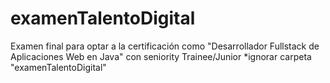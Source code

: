 # examenTalentoDigital
Examen final para optar a la certificación como "Desarrollador Fullstack de Aplicaciones Web en Java" con seniority Trainee/Junior
*ignorar carpeta "examenTalentoDigital"
